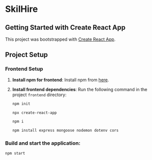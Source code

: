 # SkilHire

## Getting Started with Create React App

This project was bootstrapped with [Create React App](https://github.com/facebook/create-react-app).

## Project Setup

### Frontend Setup

1. **Install npm for frontend**: Install npm from [here](https://nodejs.org/en/download).

2. **Install frontend dependencies**: Run the following command in the project `frontend` directory:
   ```sh
   npm init
   ```
    
    ```sh
    npx create-react-app 
    ```

   ```sh
   npm i
   ```

   ```sh
   npm install express mongoose nodemon dotenv cors
   ```

### Build and start the application:
   ```sh
   npm start
   ```